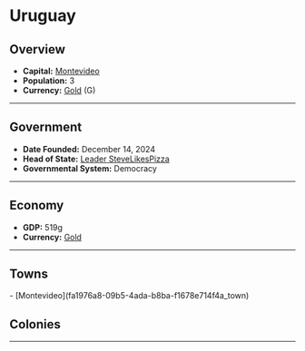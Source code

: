 <!--UNDEDITED FILE, remove this entire line if this file has been edited!-->
# <!--NAME-->Uruguay<!--NAME-->

## Overview

- **Capital:** <!--CAPITAL_LINK-->[Montevideo](fa1976a8-09b5-4ada-b8ba-f1678e714f4a_town)<!--CAPITAL_LINK-->
- **Population:** <!--POPULATION-->3<!--POPULATION-->
- **Currency:** <!--CURRENCY_LINK-->[Gold](Gold_currency)<!--CURRENCY_LINK--> (<!--CURRENCY_ABV-->G<!--CURRENCY_ABV-->)

---

## Government

- **Date Founded:** <!--FOUNDED-->December 14, 2024<!--FOUNDED-->
- **Head of State:** <!--LEADER_TITLE_LINK-->[Leader SteveLikesPizza](SteveLikesPizza_user)<!--LEADER_TITLE_LINK-->
- **Governmental System:** <!--GOVERNMENT-->Democracy<!--GOVERNMENT-->

---

## Economy

- **GDP:** <!--GDP-->519g<!--GDP-->
- **Currency:** <!--CURRENCY_LINK-->[Gold](Gold_currency)<!--CURRENCY_LINK-->

---

## Towns

<!--TOWNS-->- [Montevideo](fa1976a8-09b5-4ada-b8ba-f1678e714f4a_town)<!--TOWNS-->

## Colonies

<!--COLONIES--><!--COLONIES-->

---